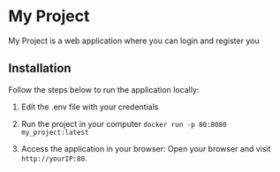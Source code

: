 # My Project

My Project is a web application where you can login and register you


## Installation

Follow the steps below to run the application locally:

1. Edit the .env file with your credentials

2. Run the project in your computer
```docker run -p 80:8080 my_project:latest```

3. Access the application in your browser:
Open your browser and visit `http://yourIP:80`.
